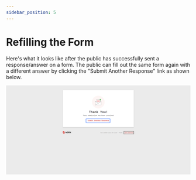 ```yaml
---
sidebar_position: 5
---
```


# Refilling the Form

Here's what it looks like after the public has successfully sent a response/answer on a form. The public can fill out the same form again with a different answer by clicking the "Submit Another Response" link as shown below.

![](/img/screenshots/website-application-usage/fill-form/refilling-form/refilling-form-1.png)